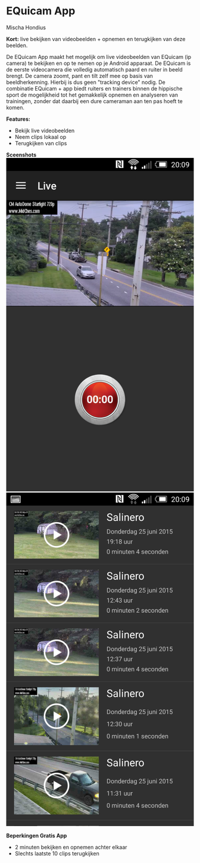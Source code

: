 # EQuicam App
Mischa Hondius

**Kort:** live bekijken van videobeelden + opnemen en terugkijken van deze beelden.

De EQuicam App maakt het mogelijk om live videobeelden van EQuicam (ip camera) te bekijken en op te nemen op je Android apparaat. De EQuicam is de eerste videocamera die volledig automatisch paard en ruiter in beeld brengt. De camera zoomt, pant en tilt zelf mee op basis van beeldherkenning. Hierbij is dus geen "tracking device" nodig. De combinatie EQuicam + app biedt ruiters en trainers binnen de hippische sport de mogelijkheid tot het gemakkelijk opnemen en analyseren van trainingen, zonder dat daarbij een dure cameraman aan ten pas hoeft  te komen. 

**Features:**
- Bekijk live videobeelden
- Neem clips lokaal op 
- Terugkijken van clips

**Sceenshots**
![alt text](https://github.com/mischahondius/EQuicam_SDKBased/blob/master/docs/ss1.png "Screenshot")
![alt text](https://github.com/mischahondius/EQuicam_SDKBased/blob/master/docs/ss2.png "Screenshot")


**Beperkingen Gratis App**
- 2 minuten bekijken en opnemen achter elkaar
- Slechts laatste 10 clips terugkijken
